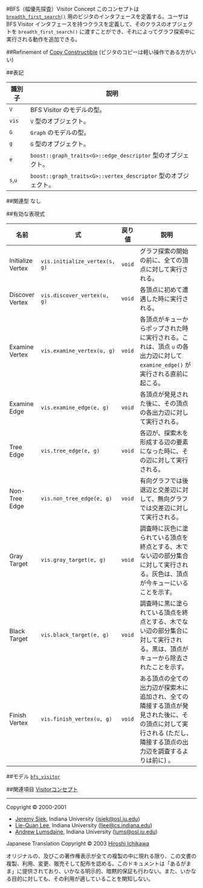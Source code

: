 #BFS（幅優先探査）Visitor Concept
このコンセプトは [`breadth_first_search()`](./breadth_first_search.md) 用のビジタのインタフェースを定義する。ユーザは BFS Visitor インタフェースを持つクラスを定義して、そのクラスのオブジェクトを `breadth_first_search()` に渡すことができ、それによってグラフ探索中に実行される動作を追加できる。


##Refinement of
[Copy Constructible](../utility/CopyConstructible.md) (ビジタのコピーは軽い操作である方がいい)


##表記

| 識別子  | 説明 |
|---------|------|
| `V`     | BFS Visitor のモデルの型。 |
| `vis`   | `V` 型のオブジェクト。 |
| `G`     | `Graph` のモデルの型。 |
| `g`     | `G` 型のオブジェクト。 |
| `e`     | `boost::graph_traits<G>::edge_descriptor` 型のオブジェクト。 |
| `s`,`u` | `boost::graph_traits<G>::vertex_descriptor` 型のオブジェクト。 |


##関連型
なし


##有効な表現式

| 名前 | 式 | 戻り値 | 説明 |
|------|----|--------|------|
| Initialize Vertex | `vis.initialize_vertex(s, g)` | `void` | グラフ探索の開始の前に、全ての頂点に対して実行される。 |
| Discover Vertex   | `vis.discover_vertex(u, g)`   | `void` | 各頂点に初めて遭遇した時に実行される。 |
| Examine Vertex    | `vis.examine_vertex(u, g)`    | `void` | 各頂点がキューからポップされた時に実行される。これは、頂点 `u` の各出力辺に対して `examine_edge()` が実行される直前に起こる。 |
| Examine Edge      | `vis.examine_edge(e, g)`      | `void` | 各頂点が発見された後に、その頂点の各出力辺に対して実行される。 |
| Tree Edge | `vis.tree_edge(e, g)` | `void` | 各辺が、探索木を形成する辺の要素になった時に、その辺に対して実行される。 |
| Non-Tree Edge | `vis.non_tree_edge(e, g)` | `void` | 有向グラフでは後退辺と交差辺に対して、無向グラフでは交差辺に対して実行される。 |
| Gray Target | `vis.gray_target(e, g)` | `void` | 調査時に灰色に塗られている頂点を終点とする、木でない辺の部分集合に対して実行される。灰色は、頂点が今キューにいることを示す。 |
| Black Target | `vis.black_target(e, g)` | `void` | 調査時に黒に塗られている頂点を終点とする、木でない辺の部分集合に対して実行される。黒は、頂点がキューから除去されたことを示す。 |
| Finish Vertex | `vis.finish_vertex(u, g)` | `void` | ある頂点の全ての出力辺が探索木に追加され、全ての隣接する頂点が発見された後に、その頂点に対して実行される (ただし、隣接する頂点の出力辺を調査するよりは前に) 。 |


##モデル
[`bfs_visitor`](./bfs_visitor.md)


##関連項目
[Visitorコンセプト](./visitor_concepts.md)


***
Copyright © 2000-2001

- [Jeremy Siek](http://www.boost.org/doc/libs/1_31_0/people/jeremy_siek.htm), Indiana University (<jsiek@osl.iu.edu>)
- [Lie-Quan Lee](http://www.boost.org/doc/libs/1_31_0/people/liequan_lee.htm), Indiana University (<llee@cs.indiana.edu>)
- [Andrew Lumsdaine](http://www.osl.iu.edu/~lums), Indiana University (<lums@osl.iu.edu>)

Japanese Translation Copyright © 2003 [Hiroshi Ichikawa](gimite@mx12.freecom.ne.jp)

オリジナルの、及びこの著作権表示が全ての複製の中に現れる限り、この文書の複製、利用、変更、販売そして配布を認める。このドキュメントは「あるがまま」に提供されており、いかなる明示的、暗黙的保証も行わない。また、いかなる目的に対しても、その利用が適していることを関知しない。

